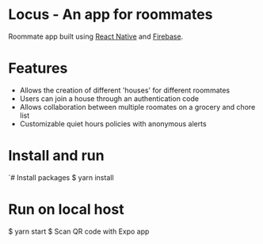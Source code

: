 # Locus - An app for roommates 

Roommate app built using [React Native](https://reactnative.dev/) and [Firebase](https://firebase.google.com/).

# Features

* Allows the creation of different 'houses' for different roommates
* Users can join a house through an authentication code
* Allows collaboration between multiple roomates on a grocery and chore list 
* Customizable quiet hours policies with anonymous alerts

# Install and run

`# Install packages
$ yarn install

# Run on local host
$ yarn start
$ Scan QR code with Expo app 
